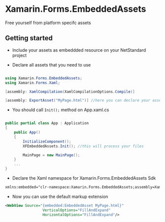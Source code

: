# Xamarin.Forms.EmbeddedAssets
Free yourself from platform specifc assets


## Getting started

- Include your assets as embeddded resource on your NetStandard project

- Declare all assets that you need to use

```csharp

using Xamarin.Forms.EmbeddedAssets;
using Xamarin.Forms.Xaml;

[assembly: XamlCompilation(XamlCompilationOptions.Compile)]

[assembly: ExportAsset("MyPage.html")] //here you can declare your assets files

```

- You should call `Init();` method on App.xaml.cs

```csharp

public partial class App : Application
{
    public App()
    {
        InitializeComponent();
        XFEmbeddedAssets.Init(); //this will process your files

        MainPage = new MainPage();
    }
    ...
}
```

- Declare the Xaml namespace for Xamarin.Forms.EmbeddedAssets Sdk

```xml
xmlns:embedded="clr-namespace:Xamarin.Forms.EmbeddedAssets;assembly=Xamarin.Forms.EmbeddedAssets"
```

- Now you can use the default markup extension

```xml
<WebView Source="{embedded:EmbeddedAsset MyPage.html}"
                 VerticalOptions="FillAndExpand"
                 HorizontalOptions="FillAndExpand"/>
```